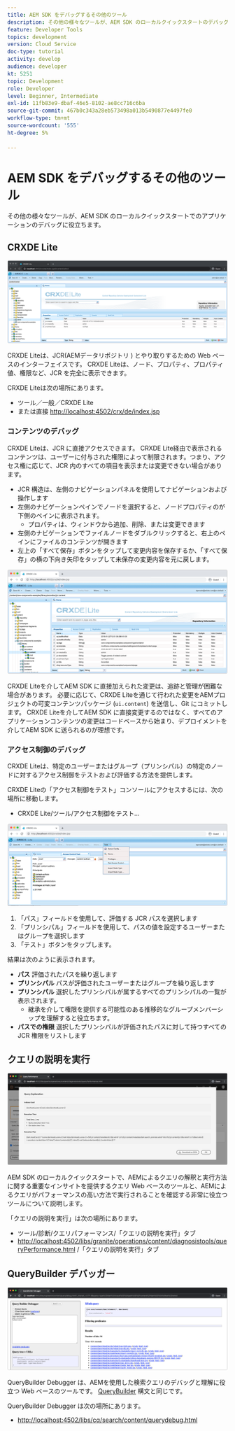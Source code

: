 ```yaml
---
title: AEM SDK をデバッグするその他のツール
description: その他の様々なツールが、AEM SDK のローカルクイックスタートのデバッグに役立ちます。
feature: Developer Tools
topics: development
version: Cloud Service
doc-type: tutorial
activity: develop
audience: developer
kt: 5251
topic: Development
role: Developer
level: Beginner, Intermediate
exl-id: 11fb83e9-dbaf-46e5-8102-ae8cc716c6ba
source-git-commit: 467b0c343a28eb573498a013b5490877e4497fe0
workflow-type: tm+mt
source-wordcount: '555'
ht-degree: 5%

---
```


# AEM SDK をデバッグするその他のツール

その他の様々なツールが、AEM SDK のローカルクイックスタートでのアプリケーションのデバッグに役立ちます。

## CRXDE Lite

![CRXDE Lite](./assets/other-tools/crxde-lite.png)

CRXDE Liteは、JCR(AEMデータリポジトリ ) とやり取りするための Web ベースのインターフェイスです。 CRXDE Liteは、ノード、プロパティ、プロパティ値、権限など、JCR を完全に表示できます。

CRXDE Liteは次の場所にあります。

+ ツール／一般／CRXDE Lite
+ または直接 [http://localhost:4502/crx/de/index.jsp](http://localhost:4502/crx/de/index.jsp)

### コンテンツのデバッグ

CRXDE Liteは、JCR に直接アクセスできます。 CRXDE Lite経由で表示されるコンテンツは、ユーザーに付与された権限によって制限されます。つまり、アクセス権に応じて、JCR 内のすべての項目を表示または変更できない場合があります。

+ JCR 構造は、左側のナビゲーションパネルを使用してナビゲーションおよび操作します
+ 左側のナビゲーションペインでノードを選択すると、ノードプロパティのが下側のペインに表示されます。
   + プロパティは、ウィンドウから追加、削除、または変更できます
+ 左側のナビゲーションでファイルノードをダブルクリックすると、右上のペインにファイルのコンテンツが開きます
+ 左上の「すべて保存」ボタンをタップして変更内容を保存するか、「すべて保存」の横の下向き矢印をタップして未保存の変更内容を元に戻します。

![CRXDE Lite — コンテンツのデバッグ](./assets/other-tools/crxde-lite__debugging-content.png)

CRXDE Liteを介してAEM SDK に直接加えられた変更は、追跡と管理が困難な場合があります。 必要に応じて、CRXDE Liteを通じて行われた変更をAEMプロジェクトの可変コンテンツパッケージ (`ui.content`) を送信し、Git にコミットします。 CRXDE Liteを介してAEM SDK に直接変更するのではなく、すべてのアプリケーションコンテンツの変更はコードベースから始まり、デプロイメントを介してAEM SDK に送られるのが理想です。

### アクセス制御のデバッグ

CRXDE Liteは、特定のユーザーまたはグループ（プリンシパル）の特定のノードに対するアクセス制御をテストおよび評価する方法を提供します。

CRXDE Liteの「アクセス制御をテスト」コンソールにアクセスするには、次の場所に移動します。

+ CRXDE Lite/ツール/アクセス制御をテスト…

![CRXDE Lite — アクセス制御のテスト](./assets/other-tools/crxde-lite__test-access-control.png)

1. 「パス」フィールドを使用して、評価する JCR パスを選択します
1. 「プリンシパル」フィールドを使用して、パスの値を設定するユーザーまたはグループを選択します
1. 「テスト」ボタンをタップします。

結果は次のように表示されます。

+ __パス__ 評価されたパスを繰り返します
+ __プリンシパル__ パスが評価されたユーザーまたはグループを繰り返します
+ __プリンシパル__ 選択したプリンシパルが属するすべてのプリンシパルの一覧が表示されます。
   + 継承を介して権限を提供する可能性のある推移的なグループメンバーシップを理解すると役立ちます。
+ __パスでの権限__ 選択したプリンシパルが評価されたパスに対して持つすべての JCR 権限をリストします

## クエリの説明を実行

![クエリの説明を実行](./assets/other-tools/explain-query.png)

AEM SDK のローカルクイックスタートで、AEMによるクエリの解釈と実行方法に関する重要なインサイトを提供するクエリ Web ベースのツールと、AEMによるクエリがパフォーマンスの高い方法で実行されることを確認する非常に役立つツールについて説明します。

「クエリの説明を実行」は次の場所にあります。

+ ツール/診断/クエリパフォーマンス/「クエリの説明を実行」タブ
+ [http://localhost:4502/libs/granite/operations/content/diagnosistools/queryPerformance.html](http://localhost:4502/libs/granite/operations/content/diagnosistools/queryPerformance.html) /「クエリの説明を実行」タブ

## QueryBuilder デバッガー

![QueryBuilder デバッガー](./assets/other-tools/query-debugger.png)

QueryBuilder Debugger は、AEMを使用した検索クエリのデバッグと理解に役立つ Web ベースのツールです。 [QueryBuilder](https://experienceleague.adobe.com/docs/experience-manager-65/developing/platform/query-builder/querybuilder-api.html) 構文と同じです。

QueryBuilder Debugger は次の場所にあります。

+ [http://localhost:4502/libs/cq/search/content/querydebug.html](http://localhost:4502/libs/cq/search/content/querydebug.html)
